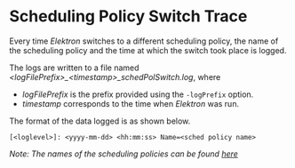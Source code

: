 # Scheduling Policy Switch Trace

Every time _Elektron_ switches to a different scheduling policy, the name of the scheduling policy and the time at which the switch took place is logged.

The logs are written to a file named _\<logFilePrefix\>\_\<timestamp\>\_schedPolSwitch.log_, where
* _logFilePrefix_ is the prefix provided using the `-logPrefix` option.
* _timestamp_ corresponds to the time when _Elektron_ was run.

The format of the data logged is as shown below.
```
[<loglevel>]: <yyyy-mm-dd> <hh:mm:ss> Name=<sched policy name>
```

_Note: The names of the scheduling policies can be found [here](https://gitlab.com/spdf/elektron/blob/master/schedulers/store.go#L14)_

